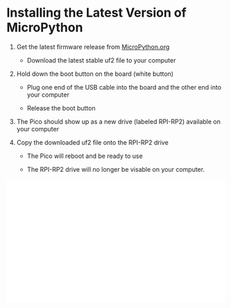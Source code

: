 # Installing the Latest Version of MicroPython

1. Get the latest firmware release from [MicroPython.org](https://micropython.org/download/rp2-pico/)

    - Download the latest stable uf2 file to your computer

2. Hold down the boot button on the board (white button)

    - Plug one end of the USB cable into the board and the other end into your computer

    - Release the boot button

3. The Pico should show up as a new drive (labeled RPI-RP2) available on your computer

4. Copy the downloaded uf2 file onto the RPI-RP2 drive

    - The Pico will reboot and be ready to use

    - The RPI-RP2 drive will no longer be visable on your computer.

![Install MicroPython](./img/installMicroPython.gif)
